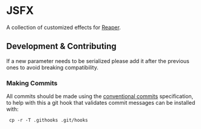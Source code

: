 # JSFX

A collection of customized effects for [Reaper](https://www.reaper.fm/).

## Development & Contributing

If a new parameter needs to be serialized please add it after the previous ones to avoid breaking compatibility.

### Making Commits
All commits should be made using the [conventional commits](https://www.conventionalcommits.org/en/v1.0.0/#summary) specification, to help with this a git hook that validates commit messages can be installed with:

     cp -r -T .githooks .git/hooks
